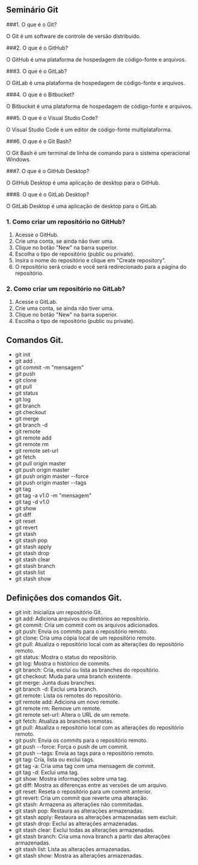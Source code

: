 ## Seminário Git

###1. O que é o Git?

O Git é um software de controle de versão distribuído.

###2. O que é o GitHub?

O GitHub é uma plataforma de hospedagem de código-fonte e arquivos.

###3. O que é o GitLab?

O GitLab é uma plataforma de hospedagem de código-fonte e arquivos.

###4. O que é o Bitbucket?

O Bitbucket é uma plataforma de hospedagem de código-fonte e arquivos.

###5. O que é o Visual Studio Code?

O Visual Studio Code é um editor de código-fonte multiplataforma.

###6. O que é o Git Bash?

O Git Bash é um terminal de linha de comando para o sistema operacional Windows.

###7. O que é o GitHub Desktop?

O GitHub Desktop é uma aplicação de desktop para o GitHub.

###8. O que é o GitLab Desktop?

O GitLab Desktop é uma aplicação de desktop para o GitLab.


### 1. Como criar um repositório no GitHub?

1. Acesse o GitHub.
2. Crie uma conta, se ainda não tiver uma.
3. Clique no botão "New" na barra superior.
4. Escolha o tipo de repositório (public ou private).
5. Insira o nome do repositório e clique em "Create repository".
6. O repositório será criado e você será redirecionado para a página do repositório.

### 2. Como criar um repositório no GitLab?

1. Acesse o GitLab.
2. Crie uma conta, se ainda não tiver uma.
3. Clique no botão "New" na barra superior.
4. Escolha o tipo de repositório (public ou private).

## Comandos Git.

- git init
- git add .
- git commit -m "mensagem"
- git push
- git clone
- git pull
- git status
- git log
- git branch
- git checkout
- git merge
- git branch -d
- git remote
- git remote add
- git remote rm
- git remote set-url
- git fetch
- git pull origin master
- git push origin master
- git push origin master --force
- git push origin master --tags
- git tag
- git tag -a v1.0 -m "mensagem"
- git tag -d v1.0
- git show
- git diff
- git reset
- git revert
- git stash
- git stash pop
- git stash apply
- git stash drop
- git stash clear
- git stash branch
- git stash list
- git stash show

## Definições dos comandos Git.

- git init: Inicializa um repositório Git.
- git add: Adiciona arquivos ou diretórios ao repositório.
- git commit: Cria um commit com os arquivos adicionados.
- git push: Envia os commits para o repositório remoto.
- git clone: Cria uma cópia local de um repositório remoto.
- git pull: Atualiza o repositório local com as alterações do repositório remoto.
- git status: Mostra o status do repositório.
- git log: Mostra o histórico de commits.
- git branch: Cria, exclui ou lista as branches do repositório.
- git checkout: Muda para uma branch existente.
- git merge: Junta duas branches.
- git branch -d: Exclui uma branch.
- git remote: Lista os remotes do repositório.
- git remote add: Adiciona um novo remote.
- git remote rm: Remove um remote.
- git remote set-url: Altera o URL de um remote.
- git fetch: Atualiza as branches remotas.
- git pull: Atualiza o repositório local com as alterações do repositório remoto.
- git push: Envia os commits para o repositório remoto.
- git push --force: Força o push de um commit.
- git push --tags: Envia as tags para o repositório remoto.
- git tag: Cria, lista ou exclui tags.
- git tag -a: Cria uma tag com uma mensagem de commit.
- git tag -d: Exclui uma tag.
- git show: Mostra informações sobre uma tag.
- git diff: Mostra as diferenças entre as versões de um arquivo.
- git reset: Reseta o repositório para um commit anterior.
- git revert: Cria um commit que reverte uma alteração.
- git stash: Armazena as alterações não commitadas.
- git stash pop: Restaura as alterações armazenadas.
- git stash apply: Restaura as alterações armazenadas sem excluir.
- git stash drop: Exclui as alterações armazenadas.
- git stash clear: Exclui todas as alterações armazenadas.
- git stash branch: Cria uma nova branch a partir das alterações armazenadas.
- git stash list: Lista as alterações armazenadas.
- git stash show: Mostra as alterações armazenadas.

